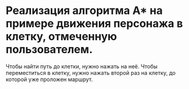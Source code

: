 
# Реализация алгоритма A* на примере движения персонажа в клетку, отмеченную пользователем.
Чтобы найти путь до клетки, нужно нажать на неё. 
Чтобы переместиться в клетку, нужно нажать второй раз на клетку, до которой уже проложен маршрут.
